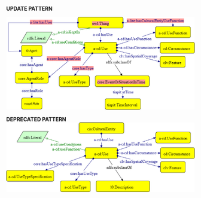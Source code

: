 **UPDATE PATTERN**


![Use pattern](https://github.com/ICCD-MiBACT/ArCo/blob/DEV-1.3.0/ArCo-release/test/2.0/Use/Use-Pattern.png?raw=true)


**DEPRECATED PATTERN**
![Use pattern v.1.2](https://github.com/ICCD-MiBACT/ArCo/blob/DEV-1.3.0/ArCo-release/test/2.0/Use/Use-versione%201.2.png?raw=true)
